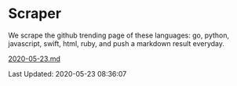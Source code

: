 # Scraper

We scrape the github trending page of these languages: go, python, javascript, swift, html, ruby, and push a markdown result everyday.

[2020-05-23.md](https://github.com/henson/Scraper/blob/master/2020-05-23.md)

Last Updated: 2020-05-23 08:36:07